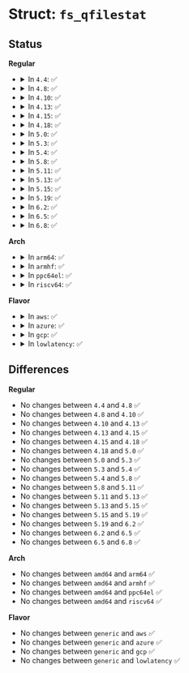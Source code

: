 # Struct: <code>fs_qfilestat</code>

## Status
<b>Regular</b>
<ul>
<li>
<details>
<summary>In <code>4.4</code>: ✅</summary>

```c
struct fs_qfilestat {
    __u64 qfs_ino;
    __u64 qfs_nblks;
    __u32 qfs_nextents;
};
```
</details>
</li>
<li>
<details>
<summary>In <code>4.8</code>: ✅</summary>

```c
struct fs_qfilestat {
    __u64 qfs_ino;
    __u64 qfs_nblks;
    __u32 qfs_nextents;
};
```
</details>
</li>
<li>
<details>
<summary>In <code>4.10</code>: ✅</summary>

```c
struct fs_qfilestat {
    __u64 qfs_ino;
    __u64 qfs_nblks;
    __u32 qfs_nextents;
};
```
</details>
</li>
<li>
<details>
<summary>In <code>4.13</code>: ✅</summary>

```c
struct fs_qfilestat {
    __u64 qfs_ino;
    __u64 qfs_nblks;
    __u32 qfs_nextents;
};
```
</details>
</li>
<li>
<details>
<summary>In <code>4.15</code>: ✅</summary>

```c
struct fs_qfilestat {
    __u64 qfs_ino;
    __u64 qfs_nblks;
    __u32 qfs_nextents;
};
```
</details>
</li>
<li>
<details>
<summary>In <code>4.18</code>: ✅</summary>

```c
struct fs_qfilestat {
    __u64 qfs_ino;
    __u64 qfs_nblks;
    __u32 qfs_nextents;
};
```
</details>
</li>
<li>
<details>
<summary>In <code>5.0</code>: ✅</summary>

```c
struct fs_qfilestat {
    __u64 qfs_ino;
    __u64 qfs_nblks;
    __u32 qfs_nextents;
};
```
</details>
</li>
<li>
<details>
<summary>In <code>5.3</code>: ✅</summary>

```c
struct fs_qfilestat {
    __u64 qfs_ino;
    __u64 qfs_nblks;
    __u32 qfs_nextents;
};
```
</details>
</li>
<li>
<details>
<summary>In <code>5.4</code>: ✅</summary>

```c
struct fs_qfilestat {
    __u64 qfs_ino;
    __u64 qfs_nblks;
    __u32 qfs_nextents;
};
```
</details>
</li>
<li>
<details>
<summary>In <code>5.8</code>: ✅</summary>

```c
struct fs_qfilestat {
    __u64 qfs_ino;
    __u64 qfs_nblks;
    __u32 qfs_nextents;
};
```
</details>
</li>
<li>
<details>
<summary>In <code>5.11</code>: ✅</summary>

```c
struct fs_qfilestat {
    __u64 qfs_ino;
    __u64 qfs_nblks;
    __u32 qfs_nextents;
};
```
</details>
</li>
<li>
<details>
<summary>In <code>5.13</code>: ✅</summary>

```c
struct fs_qfilestat {
    __u64 qfs_ino;
    __u64 qfs_nblks;
    __u32 qfs_nextents;
};
```
</details>
</li>
<li>
<details>
<summary>In <code>5.15</code>: ✅</summary>

```c
struct fs_qfilestat {
    __u64 qfs_ino;
    __u64 qfs_nblks;
    __u32 qfs_nextents;
};
```
</details>
</li>
<li>
<details>
<summary>In <code>5.19</code>: ✅</summary>

```c
struct fs_qfilestat {
    __u64 qfs_ino;
    __u64 qfs_nblks;
    __u32 qfs_nextents;
};
```
</details>
</li>
<li>
<details>
<summary>In <code>6.2</code>: ✅</summary>

```c
struct fs_qfilestat {
    __u64 qfs_ino;
    __u64 qfs_nblks;
    __u32 qfs_nextents;
};
```
</details>
</li>
<li>
<details>
<summary>In <code>6.5</code>: ✅</summary>

```c
struct fs_qfilestat {
    __u64 qfs_ino;
    __u64 qfs_nblks;
    __u32 qfs_nextents;
};
```
</details>
</li>
<li>
<details>
<summary>In <code>6.8</code>: ✅</summary>

```c
struct fs_qfilestat {
    __u64 qfs_ino;
    __u64 qfs_nblks;
    __u32 qfs_nextents;
};
```
</details>
</li>
</ul>
<b>Arch</b>
<ul>
<li>
<details>
<summary>In <code>arm64</code>: ✅</summary>

```c
struct fs_qfilestat {
    __u64 qfs_ino;
    __u64 qfs_nblks;
    __u32 qfs_nextents;
};
```
</details>
</li>
<li>
<details>
<summary>In <code>armhf</code>: ✅</summary>

```c
struct fs_qfilestat {
    __u64 qfs_ino;
    __u64 qfs_nblks;
    __u32 qfs_nextents;
};
```
</details>
</li>
<li>
<details>
<summary>In <code>ppc64el</code>: ✅</summary>

```c
struct fs_qfilestat {
    __u64 qfs_ino;
    __u64 qfs_nblks;
    __u32 qfs_nextents;
};
```
</details>
</li>
<li>
<details>
<summary>In <code>riscv64</code>: ✅</summary>

```c
struct fs_qfilestat {
    __u64 qfs_ino;
    __u64 qfs_nblks;
    __u32 qfs_nextents;
};
```
</details>
</li>
</ul>
<b>Flavor</b>
<ul>
<li>
<details>
<summary>In <code>aws</code>: ✅</summary>

```c
struct fs_qfilestat {
    __u64 qfs_ino;
    __u64 qfs_nblks;
    __u32 qfs_nextents;
};
```
</details>
</li>
<li>
<details>
<summary>In <code>azure</code>: ✅</summary>

```c
struct fs_qfilestat {
    __u64 qfs_ino;
    __u64 qfs_nblks;
    __u32 qfs_nextents;
};
```
</details>
</li>
<li>
<details>
<summary>In <code>gcp</code>: ✅</summary>

```c
struct fs_qfilestat {
    __u64 qfs_ino;
    __u64 qfs_nblks;
    __u32 qfs_nextents;
};
```
</details>
</li>
<li>
<details>
<summary>In <code>lowlatency</code>: ✅</summary>

```c
struct fs_qfilestat {
    __u64 qfs_ino;
    __u64 qfs_nblks;
    __u32 qfs_nextents;
};
```
</details>
</li>
</ul>

## Differences
<b>Regular</b>
<ul>
<li>
No changes between <code>4.4</code> and <code>4.8</code> ✅
</li>
<li>
No changes between <code>4.8</code> and <code>4.10</code> ✅
</li>
<li>
No changes between <code>4.10</code> and <code>4.13</code> ✅
</li>
<li>
No changes between <code>4.13</code> and <code>4.15</code> ✅
</li>
<li>
No changes between <code>4.15</code> and <code>4.18</code> ✅
</li>
<li>
No changes between <code>4.18</code> and <code>5.0</code> ✅
</li>
<li>
No changes between <code>5.0</code> and <code>5.3</code> ✅
</li>
<li>
No changes between <code>5.3</code> and <code>5.4</code> ✅
</li>
<li>
No changes between <code>5.4</code> and <code>5.8</code> ✅
</li>
<li>
No changes between <code>5.8</code> and <code>5.11</code> ✅
</li>
<li>
No changes between <code>5.11</code> and <code>5.13</code> ✅
</li>
<li>
No changes between <code>5.13</code> and <code>5.15</code> ✅
</li>
<li>
No changes between <code>5.15</code> and <code>5.19</code> ✅
</li>
<li>
No changes between <code>5.19</code> and <code>6.2</code> ✅
</li>
<li>
No changes between <code>6.2</code> and <code>6.5</code> ✅
</li>
<li>
No changes between <code>6.5</code> and <code>6.8</code> ✅
</li>
</ul>
<b>Arch</b>
<ul>
<li>
No changes between <code>amd64</code> and <code>arm64</code> ✅
</li>
<li>
No changes between <code>amd64</code> and <code>armhf</code> ✅
</li>
<li>
No changes between <code>amd64</code> and <code>ppc64el</code> ✅
</li>
<li>
No changes between <code>amd64</code> and <code>riscv64</code> ✅
</li>
</ul>
<b>Flavor</b>
<ul>
<li>
No changes between <code>generic</code> and <code>aws</code> ✅
</li>
<li>
No changes between <code>generic</code> and <code>azure</code> ✅
</li>
<li>
No changes between <code>generic</code> and <code>gcp</code> ✅
</li>
<li>
No changes between <code>generic</code> and <code>lowlatency</code> ✅
</li>
</ul>
